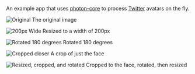 An example app that uses [photon-core](https://github.com/1000Memories/photon-core) to process [Twitter](https://twitter.com/) avatars on the fly.

![Original](https://photon-example.herokuapp.com/michaelfairley)
The original image

![200px Wide](https://photon-example.herokuapp.com/michaelfairley;w=200)
Resized to a width of 200px

![Rotated 180 degrees](https://photon-example.herokuapp.com/michaelfairley;r=180)
Rotated 180 degrees

![Cropped closer](https://photon-example.herokuapp.com/michaelfairley;c=130,60,200,220)
A crop of just the face

![Resized, cropped, and rotated](https://photon-example.herokuapp.com/michaelfairley;c=130,60,200,220;r=180;w=100)
Cropped to the face, rotated, then resized
